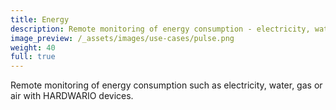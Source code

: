 ```yaml
---
title: Energy
description: Remote monitoring of energy consumption - electricity, water, gas or compressed air with HARDWARIO devices.
image_preview: /_assets/images/use-cases/pulse.png
weight: 40
full: true
---
```


Remote monitoring of energy consumption such as electricity, water, gas or air with HARDWARIO devices.